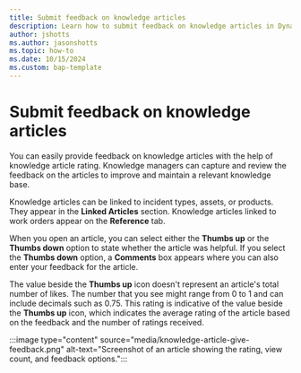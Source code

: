 ```yaml
---
title: Submit feedback on knowledge articles
description: Learn how to submit feedback on knowledge articles in Dynamics 365 Field Service. 
author: jshotts
ms.author: jasonshotts
ms.topic: how-to
ms.date: 10/15/2024
ms.custom: bap-template
---
```


# Submit feedback on knowledge articles

You can easily provide feedback on knowledge articles with the help of knowledge article rating. Knowledge managers can capture and review the feedback on the articles to improve and maintain a relevant knowledge base.

Knowledge articles can be linked to incident types, assets, or products. They appear in the **Linked Articles** section. Knowledge articles linked to work orders appear on the **Reference** tab.

When you open an article, you can select either the **Thumbs up** or the **Thumbs down** option to state whether the article was helpful. If you select the **Thumbs down** option, a **Comments** box appears where you can also enter your feedback for the article.

The value beside the **Thumbs up** icon doesn't represent an article's total number of likes. The number that you see might range from 0 to 1 and can include decimals such as 0.75. This rating is indicative of the value beside the **Thumbs up** icon, which indicates the average rating of the article based on the feedback and the number of ratings received.

:::image type="content" source="media/knowledge-article-give-feedback.png" alt-text="Screenshot of an article showing the rating, view count, and feedback options.":::
